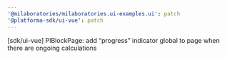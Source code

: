 ```yaml
---
'@milaboratories/milaboratories.ui-examples.ui': patch
'@platforma-sdk/ui-vue': patch
---
```


[sdk/ui-vue] PlBlockPage: add “progress” indicator global to page when there are ongoing calculations
